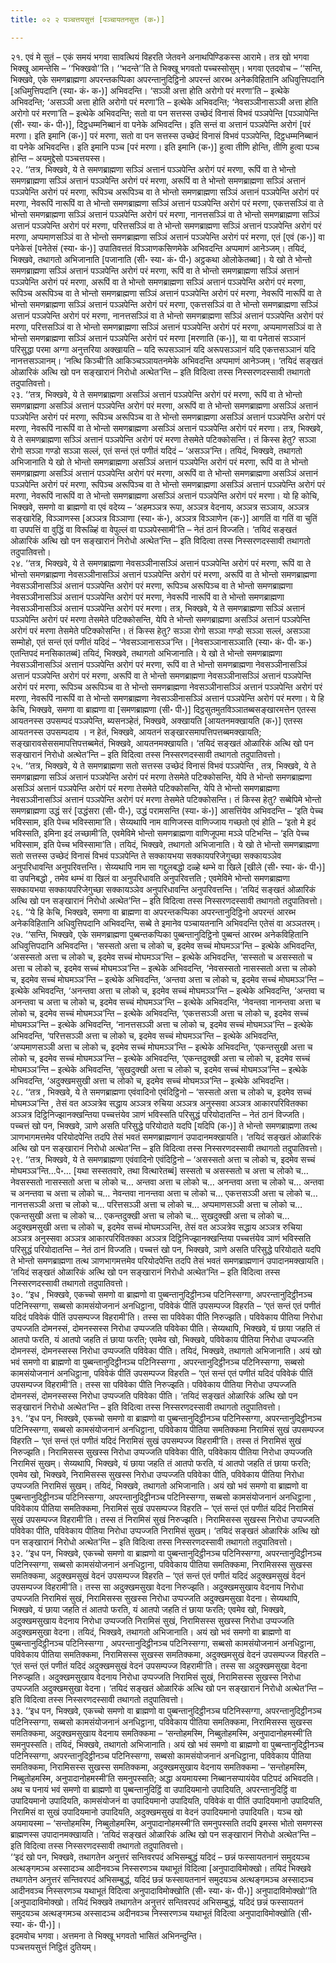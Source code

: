 ```yaml
---
title: ०२ २ पञ्चत्तयसुत्तं [पञ्चायतनसुत्त (क॰)]

---
```


२१. एवं मे सुतं – एकं समयं भगवा सावत्थियं विहरति जेतवने अनाथपिण्डिकस्स आरामे। तत्र खो भगवा भिक्खू आमन्तेसि – ‘‘भिक्खवो’’ति। ‘‘भदन्ते’’ति ते भिक्खू भगवतो पच्चस्सोसुम्। भगवा एतदवोच – ‘‘सन्ति, भिक्खवे, एके समणब्राह्मणा अपरन्तकप्पिका अपरन्तानुदिट्ठिनो अपरन्तं आरब्भ अनेकविहितानि अधिवुत्तिपदानि [अधिमुत्तिपदानि (स्या॰ कं॰ क॰)] अभिवदन्ति। ‘सञ्ञी अत्ता होति अरोगो परं मरणा’ति – इत्थेके अभिवदन्ति; ‘असञ्ञी अत्ता होति अरोगो परं मरणा’ति – इत्थेके अभिवदन्ति; ‘नेवसञ्ञीनासञ्ञी अत्ता होति अरोगो परं मरणा’ति – इत्थेके अभिवदन्ति; सतो वा पन सत्तस्स उच्छेदं विनासं विभवं पञ्ञपेन्ति [पञ्ञापेन्ति (सी॰ स्या॰ कं॰ पी॰)], दिट्ठधम्मनिब्बानं वा पनेके अभिवदन्ति। इति सन्तं वा अत्तानं पञ्ञपेन्ति अरोगं [परं मरणा। इति इमानि (क॰)] परं मरणा, सतो वा पन सत्तस्स उच्छेदं विनासं विभवं पञ्ञपेन्ति, दिट्ठधम्मनिब्बानं वा पनेके अभिवदन्ति। इति इमानि पञ्च [परं मरणा। इति इमानि (क॰)] हुत्वा तीणि होन्ति, तीणि हुत्वा पञ्च होन्ति – अयमुद्देसो पञ्चत्तयस्स।  
२२. ‘‘तत्र, भिक्खवे, ये ते समणब्राह्मणा सञ्ञिं अत्तानं पञ्ञपेन्ति अरोगं परं मरणा, रूपिं वा ते भोन्तो समणब्राह्मणा सञ्ञिं अत्तानं पञ्ञपेन्ति अरोगं परं मरणा, अरूपिं वा ते भोन्तो समणब्राह्मणा सञ्ञिं अत्तानं पञ्ञपेन्ति अरोगं परं मरणा, रूपिञ्च अरूपिञ्च वा ते भोन्तो समणब्राह्मणा सञ्ञिं अत्तानं पञ्ञपेन्ति अरोगं परं मरणा, नेवरूपिं नारूपिं वा ते भोन्तो समणब्राह्मणा सञ्ञिं अत्तानं पञ्ञपेन्ति अरोगं परं मरणा, एकत्तसञ्ञिं वा ते भोन्तो समणब्राह्मणा सञ्ञिं अत्तानं पञ्ञपेन्ति अरोगं परं मरणा, नानत्तसञ्ञिं वा ते भोन्तो समणब्राह्मणा सञ्ञिं अत्तानं पञ्ञपेन्ति अरोगं परं मरणा, परित्तसञ्ञिं वा ते भोन्तो समणब्राह्मणा सञ्ञिं अत्तानं पञ्ञपेन्ति अरोगं परं मरणा, अप्पमाणसञ्ञिं वा ते भोन्तो समणब्राह्मणा सञ्ञिं अत्तानं पञ्ञपेन्ति अरोगं परं मरणा, एतं [एवं (क॰)] वा पनेकेसं [पनेतेसं (स्या॰ कं॰)] उपातिवत्ततं विञ्ञाणकसिणमेके अभिवदन्ति अप्पमाणं आनेञ्जम्। तयिदं, भिक्खवे, तथागतो अभिजानाति [पजानाति (सी॰ स्या॰ कं॰ पी॰) अट्ठकथा ओलोकेतब्बा]। ये खो ते भोन्तो समणब्राह्मणा सञ्ञिं अत्तानं पञ्ञपेन्ति अरोगं परं मरणा, रूपिं वा ते भोन्तो समणब्राह्मणा सञ्ञिं अत्तानं पञ्ञपेन्ति अरोगं परं मरणा, अरूपिं वा ते भोन्तो समणब्राह्मणा सञ्ञिं अत्तानं पञ्ञपेन्ति अरोगं परं मरणा, रूपिञ्च अरूपिञ्च वा ते भोन्तो समणब्राह्मणा सञ्ञिं अत्तानं पञ्ञपेन्ति अरोगं परं मरणा, नेवरूपिं नारूपिं वा ते भोन्तो समणब्राह्मणा सञ्ञिं अत्तानं पञ्ञपेन्ति अरोगं परं मरणा, एकत्तसञ्ञिं वा ते भोन्तो समणब्राह्मणा सञ्ञिं अत्तानं पञ्ञपेन्ति अरोगं परं मरणा, नानत्तसञ्ञिं वा ते भोन्तो समणब्राह्मणा सञ्ञिं अत्तानं पञ्ञपेन्ति अरोगं परं मरणा, परित्तसञ्ञिं वा ते भोन्तो समणब्राह्मणा सञ्ञिं अत्तानं पञ्ञपेन्ति अरोगं परं मरणा, अप्पमाणसञ्ञिं वा ते भोन्तो समणब्राह्मणा सञ्ञिं अत्तानं पञ्ञपेन्ति अरोगं परं मरणा [मरणाति (क॰)], या वा पनेतासं सञ्ञानं परिसुद्धा परमा अग्गा अनुत्तरिया अक्खायति – यदि रूपसञ्ञानं यदि अरूपसञ्ञानं यदि एकत्तसञ्ञानं यदि नानत्तसञ्ञानम्। ‘नत्थि किञ्ची’ति आकिञ्चञ्ञायतनमेके अभिवदन्ति अप्पमाणं आनेञ्जम्। ‘तयिदं सङ्खतं ओळारिकं अत्थि खो पन सङ्खारानं निरोधो अत्थेत’न्ति – इति विदित्वा तस्स निस्सरणदस्सावी तथागतो तदुपातिवत्तो।  
२३. ‘‘तत्र, भिक्खवे, ये ते समणब्राह्मणा असञ्ञिं अत्तानं पञ्ञपेन्ति अरोगं परं मरणा, रूपिं वा ते भोन्तो समणब्राह्मणा असञ्ञिं अत्तानं पञ्ञपेन्ति अरोगं परं मरणा, अरूपिं वा ते भोन्तो समणब्राह्मणा असञ्ञिं अत्तानं पञ्ञपेन्ति अरोगं परं मरणा, रूपिञ्च अरूपिञ्च वा ते भोन्तो समणब्राह्मणा असञ्ञिं अत्तानं पञ्ञपेन्ति अरोगं परं मरणा, नेवरूपिं नारूपिं वा ते भोन्तो समणब्राह्मणा असञ्ञिं अत्तानं पञ्ञपेन्ति अरोगं परं मरणा। तत्र, भिक्खवे, ये ते समणब्राह्मणा सञ्ञिं अत्तानं पञ्ञपेन्ति अरोगं परं मरणा तेसमेते पटिक्कोसन्ति। तं किस्स हेतु? सञ्ञा रोगो सञ्ञा गण्डो सञ्ञा सल्लं, एतं सन्तं एतं पणीतं यदिदं – ‘असञ्ञ’न्ति। तयिदं, भिक्खवे, तथागतो अभिजानाति ये खो ते भोन्तो समणब्राह्मणा असञ्ञिं अत्तानं पञ्ञपेन्ति अरोगं परं मरणा, रूपिं वा ते भोन्तो समणब्राह्मणा असञ्ञिं अत्तानं पञ्ञपेन्ति अरोगं परं मरणा, अरूपिं वा ते भोन्तो समणब्राह्मणा असञ्ञिं अत्तानं पञ्ञपेन्ति अरोगं परं मरणा, रूपिञ्च अरूपिञ्च वा ते भोन्तो समणब्राह्मणा असञ्ञिं अत्तानं पञ्ञपेन्ति अरोगं परं मरणा, नेवरूपिं नारूपिं वा ते भोन्तो समणब्राह्मणा असञ्ञिं अत्तानं पञ्ञपेन्ति अरोगं परं मरणा। यो हि कोचि, भिक्खवे, समणो वा ब्राह्मणो वा एवं वदेय्य – ‘अहमञ्ञत्र रूपा, अञ्ञत्र वेदनाय, अञ्ञत्र सञ्ञाय, अञ्ञत्र सङ्खारेहि, विञ्ञाणस्स [अञ्ञत्र विञ्ञाणा (स्या॰ कं॰), अञ्ञत्र विञ्ञाणेन (क॰)] आगतिं वा गतिं वा चुतिं वा उपपत्तिं वा वुद्धिं वा विरूळ्हिं वा वेपुल्लं वा पञ्ञपेस्सामी’ति – नेतं ठानं विज्जति। ‘तयिदं सङ्खतं ओळारिकं अत्थि खो पन सङ्खारानं निरोधो अत्थेत’न्ति – इति विदित्वा तस्स निस्सरणदस्सावी तथागतो तदुपातिवत्तो।  
२४. ‘‘तत्र, भिक्खवे, ये ते समणब्राह्मणा नेवसञ्ञीनासञ्ञिं अत्तानं पञ्ञपेन्ति अरोगं परं मरणा, रूपिं वा ते भोन्तो समणब्राह्मणा नेवसञ्ञीनासञ्ञिं अत्तानं पञ्ञपेन्ति अरोगं परं मरणा, अरूपिं वा ते भोन्तो समणब्राह्मणा नेवसञ्ञीनासञ्ञिं अत्तानं पञ्ञपेन्ति अरोगं परं मरणा, रूपिञ्च अरूपिञ्च वा ते भोन्तो समणब्राह्मणा नेवसञ्ञीनासञ्ञिं अत्तानं पञ्ञपेन्ति अरोगं परं मरणा, नेवरूपिं नारूपिं वा ते भोन्तो समणब्राह्मणा नेवसञ्ञीनासञ्ञिं अत्तानं पञ्ञपेन्ति अरोगं परं मरणा। तत्र, भिक्खवे, ये ते समणब्राह्मणा सञ्ञिं अत्तानं पञ्ञपेन्ति अरोगं परं मरणा तेसमेते पटिक्कोसन्ति, येपि ते भोन्तो समणब्राह्मणा असञ्ञिं अत्तानं पञ्ञपेन्ति अरोगं परं मरणा तेसमेते पटिक्कोसन्ति। तं किस्स हेतु? सञ्ञा रोगो सञ्ञा गण्डो सञ्ञा सल्लं, असञ्ञा सम्मोहो, एतं सन्तं एतं पणीतं यदिदं – ‘नेवसञ्ञानासञ्ञ’न्ति। [नेवसञ्ञानासञ्ञाति (स्या॰ कं॰ पी॰ क॰) एतन्तिपदं मनसिकातब्बं] तयिदं, भिक्खवे, तथागतो अभिजानाति। ये खो ते भोन्तो समणब्राह्मणा नेवसञ्ञीनासञ्ञिं अत्तानं पञ्ञपेन्ति अरोगं परं मरणा, रूपिं वा ते भोन्तो समणब्राह्मणा नेवसञ्ञीनासञ्ञिं अत्तानं पञ्ञपेन्ति अरोगं परं मरणा, अरूपिं वा ते भोन्तो समणब्राह्मणा नेवसञ्ञीनासञ्ञिं अत्तानं पञ्ञपेन्ति अरोगं परं मरणा, रूपिञ्च अरूपिञ्च वा ते भोन्तो समणब्राह्मणा नेवसञ्ञीनासञ्ञिं अत्तानं पञ्ञपेन्ति अरोगं परं मरणा, नेवरूपिं नारूपिं वा ते भोन्तो समणब्राह्मणा नेवसञ्ञीनासञ्ञिं अत्तानं पञ्ञपेन्ति अरोगं परं मरणा। ये हि केचि, भिक्खवे, समणा वा ब्राह्मणा वा [समणब्राह्मणा (सी॰ पी॰)] दिट्ठसुतमुतविञ्ञातब्बसङ्खारमत्तेन एतस्स आयतनस्स उपसम्पदं पञ्ञपेन्ति, ब्यसनञ्हेतं, भिक्खवे, अक्खायति [आयतनमक्खायति (क॰)] एतस्स आयतनस्स उपसम्पदाय । न हेतं, भिक्खवे, आयतनं सङ्खारसमापत्तिपत्तब्बमक्खायति; सङ्खारावसेससमापत्तिपत्तब्बमेतं, भिक्खवे, आयतनमक्खायति। ‘तयिदं सङ्खतं ओळारिकं अत्थि खो पन सङ्खारानं निरोधो अत्थेत’न्ति – इति विदित्वा तस्स निस्सरणदस्सावी तथागतो तदुपातिवत्तो।  
२५. ‘‘तत्र, भिक्खवे, ये ते समणब्राह्मणा सतो सत्तस्स उच्छेदं विनासं विभवं पञ्ञपेन्ति , तत्र, भिक्खवे, ये ते समणब्राह्मणा सञ्ञिं अत्तानं पञ्ञपेन्ति अरोगं परं मरणा तेसमेते पटिक्कोसन्ति, येपि ते भोन्तो समणब्राह्मणा असञ्ञिं अत्तानं पञ्ञपेन्ति अरोगं परं मरणा तेसमेते पटिक्कोसन्ति, येपि ते भोन्तो समणब्राह्मणा नेवसञ्ञीनासञ्ञिं अत्तानं पञ्ञपेन्ति अरोगं परं मरणा तेसमेते पटिक्कोसन्ति। तं किस्स हेतु? सब्बेपिमे भोन्तो समणब्राह्मणा उद्धं सरं [उद्धंसरा (सी॰ पी॰), उद्धं परामसन्ति (स्या॰ कं॰)] आसत्तिंयेव अभिवदन्ति – ‘इति पेच्च भविस्साम, इति पेच्च भविस्सामा’ति। सेय्यथापि नाम वाणिजस्स वाणिज्जाय गच्छतो एवं होति – ‘इतो मे इदं भविस्सति, इमिना इदं लच्छामी’ति, एवमेविमे भोन्तो समणब्राह्मणा वाणिजूपमा मञ्ञे पटिभन्ति – ‘इति पेच्च भविस्साम, इति पेच्च भविस्सामा’ति। तयिदं, भिक्खवे, तथागतो अभिजानाति। ये खो ते भोन्तो समणब्राह्मणा सतो सत्तस्स उच्छेदं विनासं विभवं पञ्ञपेन्ति ते सक्कायभया सक्कायपरिजेगुच्छा सक्कायञ्ञेव अनुपरिधावन्ति अनुपरिवत्तन्ति। सेय्यथापि नाम सा गद्दुलबद्धो दळ्हे थम्भे वा खिले [खीले (सी॰ स्या॰ कं॰ पी॰)] वा उपनिबद्धो , तमेव थम्भं वा खिलं वा अनुपरिधावति अनुपरिवत्तति ; एवमेविमे भोन्तो समणब्राह्मणा सक्कायभया सक्कायपरिजेगुच्छा सक्कायञ्ञेव अनुपरिधावन्ति अनुपरिवत्तन्ति। ‘तयिदं सङ्खतं ओळारिकं अत्थि खो पन सङ्खारानं निरोधो अत्थेत’न्ति – इति विदित्वा तस्स निस्सरणदस्सावी तथागतो तदुपातिवत्तो।  
२६. ‘‘ये हि केचि, भिक्खवे, समणा वा ब्राह्मणा वा अपरन्तकप्पिका अपरन्तानुदिट्ठिनो अपरन्तं आरब्भ अनेकविहितानि अधिवुत्तिपदानि अभिवदन्ति, सब्बे ते इमानेव पञ्चायतनानि अभिवदन्ति एतेसं वा अञ्ञतरम्।  
२७. ‘‘सन्ति, भिक्खवे, एके समणब्राह्मणा पुब्बन्तकप्पिका पुब्बन्तानुदिट्ठिनो पुब्बन्तं आरब्भ अनेकविहितानि अधिवुत्तिपदानि अभिवदन्ति। ‘सस्सतो अत्ता च लोको च, इदमेव सच्चं मोघमञ्ञ’न्ति – इत्थेके अभिवदन्ति, ‘असस्सतो अत्ता च लोको च, इदमेव सच्चं मोघमञ्ञ’न्ति – इत्थेके अभिवदन्ति, ‘सस्सतो च असस्सतो च अत्ता च लोको च, इदमेव सच्चं मोघमञ्ञ’न्ति – इत्थेके अभिवदन्ति, ‘नेवसस्सतो नासस्सतो अत्ता च लोको च, इदमेव सच्चं मोघमञ्ञ’न्ति – इत्थेके अभिवदन्ति, ‘अन्तवा अत्ता च लोको च, इदमेव सच्चं मोघमञ्ञ’न्ति – इत्थेके अभिवदन्ति, ‘अनन्तवा अत्ता च लोको च, इदमेव सच्चं मोघमञ्ञ’न्ति – इत्थेके अभिवदन्ति, ‘अन्तवा च अनन्तवा च अत्ता च लोको च, इदमेव सच्चं मोघमञ्ञ’न्ति – इत्थेके अभिवदन्ति, ‘नेवन्तवा नानन्तवा अत्ता च लोको च, इदमेव सच्चं मोघमञ्ञ’न्ति – इत्थेके अभिवदन्ति, ‘एकत्तसञ्ञी अत्ता च लोको च, इदमेव सच्चं मोघमञ्ञ’न्ति – इत्थेके अभिवदन्ति, ‘नानत्तसञ्ञी अत्ता च लोको च, इदमेव सच्चं मोघमञ्ञ’न्ति – इत्थेके अभिवदन्ति, ‘परित्तसञ्ञी अत्ता च लोको च, इदमेव सच्चं मोघमञ्ञ’न्ति – इत्थेके अभिवदन्ति, ‘अप्पमाणसञ्ञी अत्ता च लोको च, इदमेव सच्चं मोघमञ्ञ’न्ति – इत्थेके अभिवदन्ति, ‘एकन्तसुखी अत्ता च लोको च, इदमेव सच्चं मोघमञ्ञ’न्ति – इत्थेके अभिवदन्ति, ‘एकन्तदुक्खी अत्ता च लोको च, इदमेव सच्चं मोघमञ्ञ’न्ति – इत्थेके अभिवदन्ति, ‘सुखदुक्खी अत्ता च लोको च, इदमेव सच्चं मोघमञ्ञ’न्ति – इत्थेके अभिवदन्ति, ‘अदुक्खमसुखी अत्ता च लोको च, इदमेव सच्चं मोघमञ्ञ’न्ति – इत्थेके अभिवदन्ति।  
२८. ‘‘तत्र , भिक्खवे, ये ते समणब्राह्मणा एवंवादिनो एवंदिट्ठिनो – ‘सस्सतो अत्ता च लोको च, इदमेव सच्चं मोघमञ्ञ’न्ति , तेसं वत अञ्ञत्रेव सद्धाय अञ्ञत्र रुचिया अञ्ञत्र अनुस्सवा अञ्ञत्र आकारपरिवितक्का अञ्ञत्र दिट्ठिनिज्झानक्खन्तिया पच्चत्तंयेव ञाणं भविस्सति परिसुद्धं परियोदातन्ति – नेतं ठानं विज्जति। पच्चत्तं खो पन, भिक्खवे, ञाणे असति परिसुद्धे परियोदाते यदपि [यदिपि (क॰)] ते भोन्तो समणब्राह्मणा तत्थ ञाणभागमत्तमेव परियोदपेन्ति तदपि तेसं भवतं समणब्राह्मणानं उपादानमक्खायति। ‘तयिदं सङ्खतं ओळारिकं अत्थि खो पन सङ्खारानं निरोधो अत्थेत’न्ति – इति विदित्वा तस्स निस्सरणदस्सावी तथागतो तदुपातिवत्तो।  
२९. ‘‘तत्र, भिक्खवे, ये ते समणब्राह्मणा एवंवादिनो एवंदिट्ठिनो – ‘असस्सतो अत्ता च लोको च, इदमेव सच्चं मोघमञ्ञ’न्ति…पे॰… [यथा सस्सतवारे, तथा वित्थारेतब्बं] सस्सतो च असस्सतो च अत्ता च लोको च… नेवसस्सतो नासस्सतो अत्ता च लोको च… अन्तवा अत्ता च लोको च… अनन्तवा अत्ता च लोको च… अन्तवा च अनन्तवा च अत्ता च लोको च… नेवन्तवा नानन्तवा अत्ता च लोको च… एकत्तसञ्ञी अत्ता च लोको च… नानत्तसञ्ञी अत्ता च लोको च… परित्तसञ्ञी अत्ता च लोको च… अप्पमाणसञ्ञी अत्ता च लोको च… एकन्तसुखी अत्ता च लोको च… एकन्तदुक्खी अत्ता च लोको च… सुखदुक्खी अत्ता च लोको च… अदुक्खमसुखी अत्ता च लोको च, इदमेव सच्चं मोघमञ्ञन्ति, तेसं वत अञ्ञत्रेव सद्धाय अञ्ञत्र रुचिया अञ्ञत्र अनुस्सवा अञ्ञत्र आकारपरिवितक्का अञ्ञत्र दिट्ठिनिज्झानक्खन्तिया पच्चत्तंयेव ञाणं भविस्सति परिसुद्धं परियोदातन्ति – नेतं ठानं विज्जति। पच्चत्तं खो पन, भिक्खवे, ञाणे असति परिसुद्धे परियोदाते यदपि ते भोन्तो समणब्राह्मणा तत्थ ञाणभागमत्तमेव परियोदपेन्ति तदपि तेसं भवतं समणब्राह्मणानं उपादानमक्खायति। ‘तयिदं सङ्खतं ओळारिकं अत्थि खो पन सङ्खारानं निरोधो अत्थेत’न्ति – इति विदित्वा तस्स निस्सरणदस्सावी तथागतो तदुपातिवत्तो।  
३०. ‘‘इध , भिक्खवे, एकच्चो समणो वा ब्राह्मणो वा पुब्बन्तानुदिट्ठीनञ्च पटिनिस्सग्गा, अपरन्तानुदिट्ठीनञ्च पटिनिस्सग्गा, सब्बसो कामसंयोजनानं अनधिट्ठाना, पविवेकं पीतिं उपसम्पज्ज विहरति – ‘एतं सन्तं एतं पणीतं यदिदं पविवेकं पीतिं उपसम्पज्ज विहरामी’ति। तस्स सा पविवेका पीति निरुज्झति। पविवेकाय पीतिया निरोधा उप्पज्जति दोमनस्सं, दोमनस्सस्स निरोधा उप्पज्जति पविवेका पीति। सेय्यथापि, भिक्खवे, यं छाया जहति तं आतपो फरति, यं आतपो जहति तं छाया फरति; एवमेव खो, भिक्खवे, पविवेकाय पीतिया निरोधा उप्पज्जति दोमनस्सं, दोमनस्सस्स निरोधा उप्पज्जति पविवेका पीति। तयिदं, भिक्खवे, तथागतो अभिजानाति। अयं खो भवं समणो वा ब्राह्मणो वा पुब्बन्तानुदिट्ठीनञ्च पटिनिस्सग्गा , अपरन्तानुदिट्ठीनञ्च पटिनिस्सग्गा, सब्बसो कामसंयोजनानं अनधिट्ठाना, पविवेकं पीतिं उपसम्पज्ज विहरति – ‘एतं सन्तं एतं पणीतं यदिदं पविवेकं पीतिं उपसम्पज्ज विहरामी’ति। तस्स सा पविवेका पीति निरुज्झति। पविवेकाय पीतिया निरोधा उप्पज्जति दोमनस्सं, दोमनस्सस्स निरोधा उप्पज्जति पविवेका पीति। ‘तयिदं सङ्खतं ओळारिकं अत्थि खो पन सङ्खारानं निरोधो अत्थेत’न्ति – इति विदित्वा तस्स निस्सरणदस्सावी तथागतो तदुपातिवत्तो।  
३१. ‘‘इध पन, भिक्खवे, एकच्चो समणो वा ब्राह्मणो वा पुब्बन्तानुदिट्ठीनञ्च पटिनिस्सग्गा, अपरन्तानुदिट्ठीनञ्च पटिनिस्सग्गा, सब्बसो कामसंयोजनानं अनधिट्ठाना, पविवेकाय पीतिया समतिक्कमा निरामिसं सुखं उपसम्पज्ज विहरति – ‘एतं सन्तं एतं पणीतं यदिदं निरामिसं सुखं उपसम्पज्ज विहरामी’ति। तस्स तं निरामिसं सुखं निरुज्झति। निरामिसस्स सुखस्स निरोधा उप्पज्जति पविवेका पीति, पविवेकाय पीतिया निरोधा उप्पज्जति निरामिसं सुखम्। सेय्यथापि, भिक्खवे, यं छाया जहति तं आतपो फरति, यं आतपो जहति तं छाया फरति; एवमेव खो, भिक्खवे, निरामिसस्स सुखस्स निरोधा उप्पज्जति पविवेका पीति, पविवेकाय पीतिया निरोधा उप्पज्जति निरामिसं सुखम्। तयिदं, भिक्खवे, तथागतो अभिजानाति। अयं खो भवं समणो वा ब्राह्मणो वा पुब्बन्तानुदिट्ठीनञ्च पटिनिस्सग्गा, अपरन्तानुदिट्ठीनञ्च पटिनिस्सग्गा, सब्बसो कामसंयोजनानं अनधिट्ठाना , पविवेकाय पीतिया समतिक्कमा, निरामिसं सुखं उपसम्पज्ज विहरति – ‘एतं सन्तं एतं पणीतं यदिदं निरामिसं सुखं उपसम्पज्ज विहरामी’ति। तस्स तं निरामिसं सुखं निरुज्झति। निरामिसस्स सुखस्स निरोधा उप्पज्जति पविवेका पीति, पविवेकाय पीतिया निरोधा उप्पज्जति निरामिसं सुखम्। ‘तयिदं सङ्खतं ओळारिकं अत्थि खो पन सङ्खारानं निरोधो अत्थेत’न्ति – इति विदित्वा तस्स निस्सरणदस्सावी तथागतो तदुपातिवत्तो।  
३२. ‘‘इध पन, भिक्खवे, एकच्चो समणो वा ब्राह्मणो वा पुब्बन्तानुदिट्ठीनञ्च पटिनिस्सग्गा, अपरन्तानुदिट्ठीनञ्च पटिनिस्सग्गा, सब्बसो कामसंयोजनानं अनधिट्ठाना, पविवेकाय पीतिया समतिक्कमा, निरामिसस्स सुखस्स समतिक्कमा, अदुक्खमसुखं वेदनं उपसम्पज्ज विहरति – ‘एतं सन्तं एतं पणीतं यदिदं अदुक्खमसुखं वेदनं उपसम्पज्ज विहरामी’ति। तस्स सा अदुक्खमसुखा वेदना निरुज्झति। अदुक्खमसुखाय वेदनाय निरोधा उप्पज्जति निरामिसं सुखं, निरामिसस्स सुखस्स निरोधा उप्पज्जति अदुक्खमसुखा वेदना। सेय्यथापि, भिक्खवे, यं छाया जहति तं आतपो फरति, यं आतपो जहति तं छाया फरति; एवमेव खो, भिक्खवे, अदुक्खमसुखाय वेदनाय निरोधा उप्पज्जति निरामिसं सुखं, निरामिसस्स सुखस्स निरोधा उप्पज्जति अदुक्खमसुखा वेदना। तयिदं, भिक्खवे, तथागतो अभिजानाति। अयं खो भवं समणो वा ब्राह्मणो वा पुब्बन्तानुदिट्ठीनञ्च पटिनिस्सग्गा , अपरन्तानुदिट्ठीनञ्च पटिनिस्सग्गा, सब्बसो कामसंयोजनानं अनधिट्ठाना, पविवेकाय पीतिया समतिक्कमा, निरामिसस्स सुखस्स समतिक्कमा, अदुक्खमसुखं वेदनं उपसम्पज्ज विहरति – ‘एतं सन्तं एतं पणीतं यदिदं अदुक्खमसुखं वेदनं उपसम्पज्ज विहरामी’ति। तस्स सा अदुक्खमसुखा वेदना निरुज्झति। अदुक्खमसुखाय वेदनाय निरोधा उप्पज्जति निरामिसं सुखं, निरामिसस्स सुखस्स निरोधा उप्पज्जति अदुक्खमसुखा वेदना। ‘तयिदं सङ्खतं ओळारिकं अत्थि खो पन सङ्खारानं निरोधो अत्थेत’न्ति – इति विदित्वा तस्स निस्सरणदस्सावी तथागतो तदुपातिवत्तो।  
३३. ‘‘इध पन, भिक्खवे, एकच्चो समणो वा ब्राह्मणो वा पुब्बन्तानुदिट्ठीनञ्च पटिनिस्सग्गा, अपरन्तानुदिट्ठीनञ्च पटिनिस्सग्गा, सब्बसो कामसंयोजनानं अनधिट्ठाना, पविवेकाय पीतिया समतिक्कमा, निरामिसस्स सुखस्स समतिक्कमा, अदुक्खमसुखाय वेदनाय समतिक्कमा – ‘सन्तोहमस्मि, निब्बुतोहमस्मि, अनुपादानोहमस्मी’ति समनुपस्सति। तयिदं, भिक्खवे, तथागतो अभिजानाति। अयं खो भवं समणो वा ब्राह्मणो वा पुब्बन्तानुदिट्ठीनञ्च पटिनिस्सग्गा, अपरन्तानुदिट्ठीनञ्च पटिनिस्सग्गा, सब्बसो कामसंयोजनानं अनधिट्ठाना, पविवेकाय पीतिया समतिक्कमा, निरामिसस्स सुखस्स समतिक्कमा, अदुक्खमसुखाय वेदनाय समतिक्कमा – ‘सन्तोहमस्मि, निब्बुतोहमस्मि, अनुपादानोहमस्मी’ति समनुपस्सति; अद्धा अयमायस्मा निब्बानसप्पायंयेव पटिपदं अभिवदति। अथ च पनायं भवं समणो वा ब्राह्मणो वा पुब्बन्तानुदिट्ठिं वा उपादियमानो उपादियति, अपरन्तानुदिट्ठिं वा उपादियमानो उपादियति, कामसंयोजनं वा उपादियमानो उपादियति, पविवेकं वा पीतिं उपादियमानो उपादियति, निरामिसं वा सुखं उपादियमानो उपादियति, अदुक्खमसुखं वा वेदनं उपादियमानो उपादियति। यञ्च खो अयमायस्मा – ‘सन्तोहमस्मि, निब्बुतोहमस्मि, अनुपादानोहमस्मी’ति समनुपस्सति तदपि इमस्स भोतो समणस्स ब्राह्मणस्स उपादानमक्खायति। ‘तयिदं सङ्खतं ओळारिकं अत्थि खो पन सङ्खारानं निरोधो अत्थेत’न्ति – इति विदित्वा तस्स निस्सरणदस्सावी तथागतो तदुपातिवत्तो।  
‘‘इदं खो पन, भिक्खवे, तथागतेन अनुत्तरं सन्तिवरपदं अभिसम्बुद्धं यदिदं – छन्नं फस्सायतनानं समुदयञ्च अत्थङ्गमञ्च अस्सादञ्च आदीनवञ्च निस्सरणञ्च यथाभूतं विदित्वा [अनुपादाविमोक्खो। तयिदं भिक्खवे तथागतेन अनुत्तरं सन्तिवरपदं अभिसम्बुद्धं, यदिदं छन्नं फस्सायतनानं समुदयञ्च अत्थङ्गमञ्च अस्सादञ्च आदीनवञ्च निस्सरणञ्च यथाभूतं विदित्वा अनुपादाविमोक्खोति (सी॰ स्या॰ कं॰ पी॰)] अनुपादाविमोक्खो’’ति [अनुपादाविमोक्खो। तयिदं भिक्खवे तथागतेन अनुत्तरं सन्तिवरपदं अभिसम्बुद्धं, यदिदं छन्नं फस्सायतनं समुदयञ्च अत्थङ्गमञ्च अस्सादञ्च अदीनवञ्च निस्सरणञ्च यथाभूतं विदित्वा अनुपादाविमोक्खोति (सी॰ स्या॰ कं॰ पी॰)]।  
इदमवोच भगवा। अत्तमना ते भिक्खू भगवतो भासितं अभिनन्दुन्ति।  
पञ्चत्तयसुत्तं निट्ठितं दुतियम्।  

